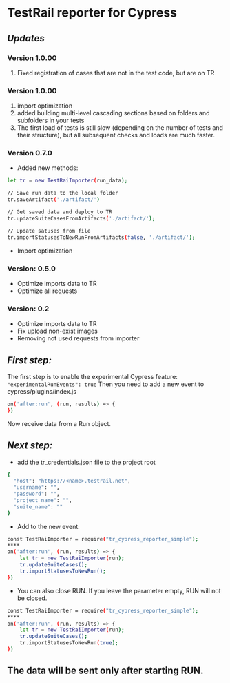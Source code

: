 # TestRail reporter for Cypress
## _Updates_
### Version 1.0.00

1. Fixed registration of cases that are not in the test code, but are on TR
### Version 1.0.00

1. import optimization
2. added building multi-level cascading sections based on folders and subfolders in your tests
3. The first load of tests is still slow (depending on the number of tests and their structure), but all subsequent checks and loads are much faster.

### Version 0.7.0
* Added new methods:
```sh
let tr = new TestRaiImporter(run_data);

// Save run data to the local folder 
tr.saveArtifact('./artifact/')

// Get saved data and deploy to TR 
tr.updateSuiteCasesFromArtifacts('./artifact/');

// Update satuses from file 
tr.importStatusesToNewRunFromArtifacts(false, './artifact/');
```
* Import optimization 
### Version: 0.5.0
* Optimize imports data to TR
* Optimize all requests
### Version: 0.2
* Optimize imports data to TR
* Fix upload non-exist images
* Removing not used requests from importer

## _First step:_
The first step is to enable the experimental Cypress feature: ``` "experimentalRunEvents": true ```
Then you need to add a new event to cypress/plugins/index.js
```sh
on('after:run', (run, results) => {
})
```
Now receive data from a Run object.

## _Next step:_
- add the tr_credentials.json file to the project root
```sh
{
  "host": "https://<name>.testrail.net",
  "username": "",
  "password": "",
  "project_name": "",
  "suite_name": ""
}
```
* Add to the new event:
```sh
const TestRaiImporter = require("tr_cypress_reporter_simple");
****
on('after:run', (run, results) => {
    let tr = new TestRaiImporter(run);
    tr.updateSuiteCases();
    tr.importStatusesToNewRun();
})
```
* You can also close RUN. If you leave the parameter empty, RUN will not be closed.
```sh
const TestRaiImporter = require("tr_cypress_reporter_simple");
****
on('after:run', (run, results) => {
    let tr = new TestRaiImporter(run);
    tr.updateSuiteCases();
    tr.importStatusesToNewRun(true);
})
```
## The data will be sent only after starting RUN.

